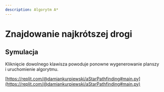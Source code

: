 ```yaml
---
description: Algorytm A*
---
```


# Znajdowanie najkrótszej drogi

## Symulacja

Kliknięcie dowolnego klawisza powoduje ponowne wygenerowanie planszy i uruchomienie algorytmu.

[https://replit.com/@damiankurpiewski/aStarPathfinding#main.py](https://replit.com/@damiankurpiewski/aStarPathfinding#main.py)


